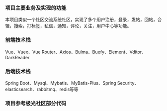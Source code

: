 ### 项目主要业务及实现的功能
本项目类似一个社区交流系统社区，实现了多个用户注册，登录，发帖，回帖，合辑，搜索，打标签，私信，通知，评论，关注，用户中心等功能。

### 前端技术栈
 Vue、Vuex、Vue Router、Axios、Bulma、Buefy、Element、Vditor、DarkReader

### 后端技术栈
 Spring Boot、Mysql、Mybatis、MyBatis-Plus、Spring Security、elasticsearch、rabbitmq、redis等等


### 项目参考极光社区部分代码

